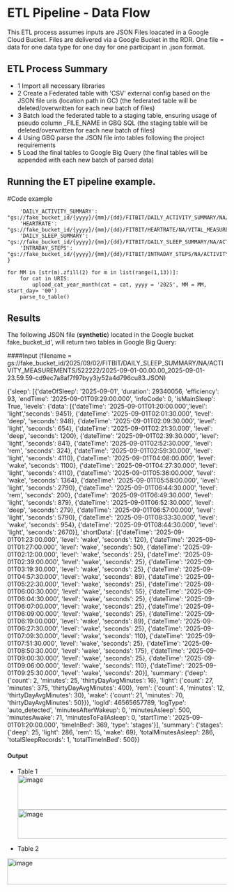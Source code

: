 # ETL Pipeline - Data Flow
This ETL process assumes inputs are JSON Files loacated in a Google Cloud Bucket. Files are delivered via a Google Bucket in the RDR. One file = data for one data type for one day for one participant in .json format. 

## ETL Process Summary
 - 1 Import all necessary libraries
 - 2 Create a Federated table with 'CSV' external config based on the JSON file uris (location path in GC) (the federated table will be deleted/overwritten for each new batch of files)
 - 3 Batch load the federated table to a staging table, ensuring usage of pseudo column _FILE_NAME in GBQ SQL (the staging table will be deleted/overwritten for each new batch of files)
 - 4 Using GBQ parse the JSON file into tables following the project requirements
 - 5 Load the final tables to Google Big Query (the final tables will be appended with each new batch of parsed data)
   
## Running the ET pipeline example.

#Code example
```URIS = {
    'DAILY_ACTIVITY_SUMMARY': "gs://fake_bucket_id/{yyyy}/{mm}/{dd}/FITBIT/DAILY_ACTIVITY_SUMMARY/NA/ACTIVITY_MEASUREMENTS/*",
    'HEARTRATE': "gs://fake_bucket_id/{yyyy}/{mm}/{dd}/FITBIT/HEARTRATE/NA/VITAL_MEASUREMENTS/*",
    'DAILY_SLEEP_SUMMARY': "gs://fake_bucket_id/{yyyy}/{mm}/{dd}/FITBIT/DAILY_SLEEP_SUMMARY/NA/ACTIVITY_MEASUREMENTS/*",
    'INTRADAY_STEPS': "gs://fake_bucket_id/{yyyy}/{mm}/{dd}/FITBIT/INTRADAY_STEPS/NA/ACTIVITY_MEASUREMENTS/*",
}

for MM in [str(m).zfill(2) for m in list(range(1,13))]:
    for cat in URIS: 
        upload_cat_year_month(cat = cat, yyyy = '2025', MM = MM, start_day= '00')
    parse_to_table()

```


## Results
The following JSON file (**synthetic**) located in the Google bucket fake_bucket_id', will return two tables in Google Big Query:

####Input
(filename = gs://fake_bucket_id/2025/09/02/FITBIT/DAILY_SLEEP_SUMMARY/NA/ACTIVITY_MEASUREMENTS/522222/2025-09-01-00.00.00_2025-09-01-23.59.59-cd9ec7a8af7f97byy3jy52a4d796cu83.JSON)

{'sleep': [{'dateOfSleep': '2025-09-01',
   'duration': 29340056,
   'efficiency': 93,
   'endTime': '2025-09-01T09:29:00.000',
   'infoCode': 0,
   'isMainSleep': True,
   'levels': {'data': [{'dateTime': '2025-09-01T01:20:00.000','level': 'light','seconds': 9451},
     {'dateTime': '2025-09-01T02:01:30.000', 'level': 'deep', 'seconds': 948},
     {'dateTime': '2025-09-01T02:09:30.000', 'level': 'light', 'seconds': 654},
     {'dateTime': '2025-09-01T02:21:30.000', 'level': 'deep', 'seconds': 1200},
     {'dateTime': '2025-09-01T02:39:30.000', 'level': 'light', 'seconds': 841},
     {'dateTime': '2025-09-01T02:52:30.000', 'level': 'rem', 'seconds': 324},
     {'dateTime': '2025-09-01T02:59:30.000',
      'level': 'light',
      'seconds': 4110},
     {'dateTime': '2025-09-01T04:08:00.000', 'level': 'wake', 'seconds': 1100},
     {'dateTime': '2025-09-01T04:27:30.000',
      'level': 'light',
      'seconds': 4110},
     {'dateTime': '2025-09-01T05:36:00.000', 'level': 'wake', 'seconds': 1364},
     {'dateTime': '2025-09-01T05:58:00.000',
      'level': 'light',
      'seconds': 2790},
     {'dateTime': '2025-09-01T06:44:30.000', 'level': 'rem', 'seconds': 200},
     {'dateTime': '2025-09-01T06:49:30.000', 'level': 'light', 'seconds': 879},
     {'dateTime': '2025-09-01T06:52:30.000', 'level': 'deep', 'seconds': 279},
     {'dateTime': '2025-09-01T06:57:00.000',
      'level': 'light',
      'seconds': 5790},
     {'dateTime': '2025-09-01T08:33:30.000', 'level': 'wake', 'seconds': 954},
     {'dateTime': '2025-09-01T08:44:30.000',
      'level': 'light',
      'seconds': 2670}],
    'shortData': [{'dateTime': '2025-09-01T01:23:00.000',
      'level': 'wake',
      'seconds': 120},
     {'dateTime': '2025-09-01T01:27:00.000', 'level': 'wake', 'seconds': 50},
     {'dateTime': '2025-09-01T02:12:00.000', 'level': 'wake', 'seconds': 25},
     {'dateTime': '2025-09-01T02:39:00.000', 'level': 'wake', 'seconds': 25},
     {'dateTime': '2025-09-01T03:19:30.000', 'level': 'wake', 'seconds': 25},
     {'dateTime': '2025-09-01T04:57:30.000', 'level': 'wake', 'seconds': 89},
     {'dateTime': '2025-09-01T05:22:30.000', 'level': 'wake', 'seconds': 25},
     {'dateTime': '2025-09-01T06:00:30.000', 'level': 'wake', 'seconds': 55},
     {'dateTime': '2025-09-01T06:04:30.000', 'level': 'wake', 'seconds': 25},
     {'dateTime': '2025-09-01T06:07:00.000', 'level': 'wake', 'seconds': 25},
     {'dateTime': '2025-09-01T06:09:00.000', 'level': 'wake', 'seconds': 25},
     {'dateTime': '2025-09-01T06:19:00.000', 'level': 'wake', 'seconds': 89},
     {'dateTime': '2025-09-01T06:27:30.000', 'level': 'wake', 'seconds': 25},
     {'dateTime': '2025-09-01T07:09:30.000', 'level': 'wake', 'seconds': 110},
     {'dateTime': '2025-09-01T07:51:30.000', 'level': 'wake', 'seconds': 25},
     {'dateTime': '2025-09-01T08:50:30.000', 'level': 'wake', 'seconds': 175},
     {'dateTime': '2025-09-01T09:00:30.000', 'level': 'wake', 'seconds': 25},
     {'dateTime': '2025-09-01T09:06:00.000', 'level': 'wake', 'seconds': 110},
     {'dateTime': '2025-09-01T09:25:30.000', 'level': 'wake', 'seconds': 20}],
    'summary': {'deep': {'count': 2, 'minutes': 25, 'thirtyDayAvgMinutes': 16},
     'light': {'count': 27, 'minutes': 375, 'thirtyDayAvgMinutes': 400},
     'rem': {'count': 4, 'minutes': 12, 'thirtyDayAvgMinutes': 30},
     'wake': {'count': 21, 'minutes': 70, 'thirtyDayAvgMinutes': 50}}},
   'logId': 46565657789,
   'logType': 'auto_detected',
   'minutesAfterWakeup': 0,
   'minutesAsleep': 500,
   'minutesAwake': 71,
   'minutesToFallAsleep': 0,
   'startTime': '2025-09-01T01:20:00.000',
   'timeInBed': 369,
   'type': 'stages'}],
 'summary': {'stages': {'deep': 25, 'light': 286, 'rem': 15, 'wake': 69},
  'totalMinutesAsleep': 286,
  'totalSleepRecords': 1,
  'totalTimeInBed': 500}}

#### Output
 - Table 1
  <img width="975" height="79" alt="image" src="https://github.com/user-attachments/assets/bf794e86-c539-48e8-a72a-0e8c7047d5cb" /> <img width="492" height="67" alt="image" src="https://github.com/user-attachments/assets/55643156-d4bd-4214-b74f-10da0c387aae" />


 - Table 2
<img width="762" height="60" alt="image" src="https://github.com/user-attachments/assets/2bfce0d9-5126-439c-b4b4-05e06b056aac" />

